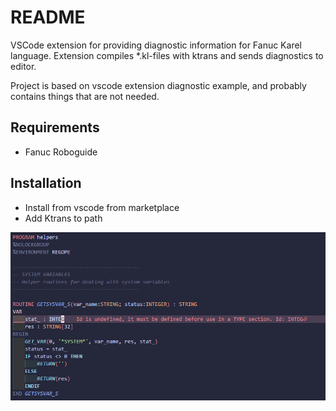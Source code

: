 # README
VSCode extension for providing diagnostic information for Fanuc Karel language.
Extension compiles *.kl-files with ktrans and sends diagnostics to editor.

Project is based on vscode extension diagnostic example, and probably contains things that are not needed.

## Requirements
* Fanuc Roboguide

## Installation
* Install from vscode from marketplace
* Add Ktrans to path

![Multi Diagnostics](./resources/diagnostic-related-info.png)



